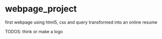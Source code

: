 # webpage_project
first webpage using html5, css and query
transformed into an online resume

TODOS:
think or make a logo 

